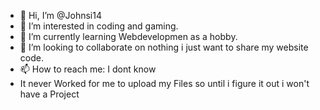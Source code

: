 - 👋 Hi, I’m @Johnsi14
- 👀 I’m interested in coding and gaming.
- 🌱 I’m currently learning Webdevelopmen as a hobby.
- 💞️ I’m looking to collaborate on nothing i just want to share my website code.
- 📫 How to reach me: I dont know
- It never Worked for me to upload my Files so until i figure it out i won't have a Project

<!---
Johnsi14/Johnsi14 is a ✨ special ✨ repository because its `README.md` (this file) appears on your GitHub profile.
You can click the Preview link to take a look at your changes.
--->
